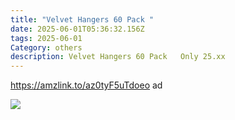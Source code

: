 ```yaml
---
title: "Velvet Hangers 60 Pack "
date: 2025-06-01T05:36:32.156Z
tags: 2025-06-01
Category: others
description: Velvet Hangers 60 Pack   Only 25.xx
---
```

https://amzlink.to/az0tyF5uTdoeo  ad <!--StartFragment-->

![](https://m.media-amazon.com/images/I/81dh3RTEn7L._AC_SL1500_.jpg)

<!--EndFragment-->